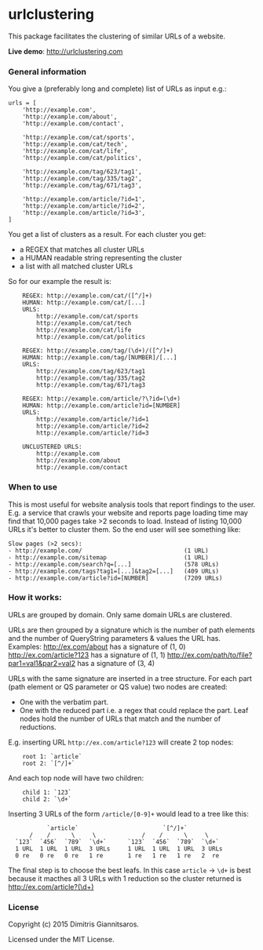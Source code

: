 # urlclustering

This package facilitates the clustering of similar URLs of a website.

**Live demo**: http://urlclustering.com

### General information

You give a (preferably long and complete) list of URLs as input e.g.:

```
urls = [
    'http://example.com',
    'http://example.com/about',
    'http://example.com/contact',

    'http://example.com/cat/sports',
    'http://example.com/cat/tech',
    'http://example.com/cat/life',
    'http://example.com/cat/politics',

    'http://example.com/tag/623/tag1',
    'http://example.com/tag/335/tag2',
    'http://example.com/tag/671/tag3',

    'http://example.com/article/?id=1',
    'http://example.com/article/?id=2',
    'http://example.com/article/?id=3',
]
```

You get a list of clusters as a result. For each cluster you get:
- a REGEX that matches all cluster URLs
- a HUMAN readable string representing the cluster
- a list with all matched cluster URLs

So for our example the result is:

```
    REGEX: http://example.com/cat/([^/]+)
    HUMAN: http://example.com/cat/[...]
    URLS:
        http://example.com/cat/sports
        http://example.com/cat/tech
        http://example.com/cat/life
        http://example.com/cat/politics

    REGEX: http://example.com/tag/(\d+)/([^/]+)
    HUMAN: http://example.com/tag/[NUMBER]/[...]
    URLS:
        http://example.com/tag/623/tag1
        http://example.com/tag/335/tag2
        http://example.com/tag/671/tag3

    REGEX: http://example.com/article/?\?id=(\d+)
    HUMAN: http://example.com/article?id=[NUMBER]
    URLS:
        http://example.com/article/?id=1
        http://example.com/article/?id=2
        http://example.com/article/?id=3

    UNCLUSTERED URLS:
        http://example.com
        http://example.com/about
        http://example.com/contact
```

### When to use

This is most useful for website analysis tools that report findings to the user.
E.g. a service that crawls your website and reports page loading time may find
that 10,000 pages take >2 seconds to load. Instead of listing 10,000 URLs it's
better to cluster them. So the end user will see something like:

```
Slow pages (>2 secs):
- http://example.com/                             (1 URL)
- http://example.com/sitemap                      (1 URL)
- http://example.com/search?q=[...]               (578 URLs)
- http://example.com/tags?tag1=[...]&tag2=[...]   (409 URLs)
- http://example.com/article?id=[NUMBER]          (7209 URLs)
```

### How it works:

URLs are grouped by domain. Only same domain URLs are clustered.

URLs are then grouped by a signature which is the number of path elements
and the number of QueryString parameters & values the URL has.
Examples:
http://ex.com/about has a signature of (1, 0)
http://ex.com/article?123 has a signature of (1, 1)
http://ex.com/path/to/file?par1=val1&par2=val2 has a signature of (3, 4)

URLs with the same signature are inserted in a tree structure. For
each part (path element or QS parameter or QS value) two nodes are created:
- One with the verbatim part.
- One with the reduced part i.e. a regex that could replace the part.
Leaf nodes hold the number of URLs that match and the number of reductions.

E.g. inserting URL `http://ex.com/article?123` will create 2 top nodes:
```
    root 1: `article`
    root 2: `[^/]+`
```
And each top node will have two children:
```
    child 1: `123`
    child 2: `\d+`
```
Inserting 3 URLs of the form `/article/[0-9]+` would lead to a tree like this:
```
           `article`                        `[^/]+`
      /    /      \     \             /    /      \     \
  `123`  `456`  `789`  `\d+`      `123`  `456`  `789`  `\d+`
  1 URL  1 URL  1 URL  3 URLs     1 URL  1 URL  1 URL  3 URLs
  0 re   0 re   0 re   1 re       1 re   1 re   1 re   2  re
```

The final step is to choose the best leafs. In this case `article` -> `\d+`
is best because it macthes all 3 URLs with 1 reduction so the cluster returned
is http://ex.com/article?(\d+)

### License

Copyright (c) 2015 Dimitris Giannitsaros.

Licensed under the MIT License.